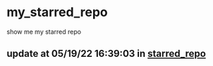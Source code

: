 # my_starred_repo
show me my starred repo

update at 05/19/22 16:39:03 in [starred_repo](./index.html)
---

